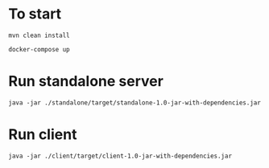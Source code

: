 # To start
`mvn clean install`

`docker-compose up`

# Run standalone server
`java -jar ./standalone/target/standalone-1.0-jar-with-dependencies.jar`

# Run client
`java -jar ./client/target/client-1.0-jar-with-dependencies.jar`

